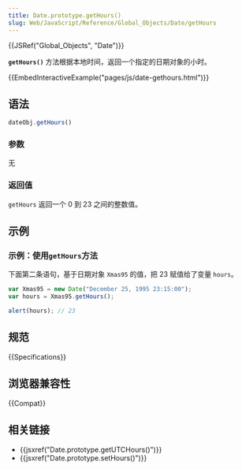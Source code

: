 ```yaml
---
title: Date.prototype.getHours()
slug: Web/JavaScript/Reference/Global_Objects/Date/getHours
---
```


{{JSRef("Global_Objects", "Date")}}

**`getHours()`** 方法根据本地时间，返回一个指定的日期对象的小时。

{{EmbedInteractiveExample("pages/js/date-gethours.html")}}

## 语法

```js
dateObj.getHours()
```

### 参数

无

### 返回值

`getHours` 返回一个 0 到 23 之间的整数值。

## 示例

### 示例：使用`getHours`方法

下面第二条语句，基于日期对象 `Xmas95` 的值，把 23 赋值给了变量 `hours`。

```js
var Xmas95 = new Date("December 25, 1995 23:15:00");
var hours = Xmas95.getHours();

alert(hours); // 23
```

## 规范

{{Specifications}}

## 浏览器兼容性

{{Compat}}

## 相关链接

- {{jsxref("Date.prototype.getUTCHours()")}}
- {{jsxref("Date.prototype.setHours()")}}
